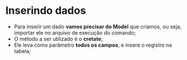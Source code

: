 # Inserindo dados

- Para inserir um dado **vamos precisar do Model** que criamos, ou seja, importar ele no arquivo de execução do comando;
- O método a ser utilizado é o **cretate**;
- Ele leva como parâmetro **todos os campos**, e insere o registro na tabela;
